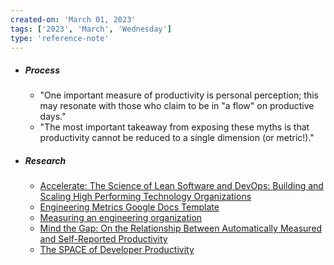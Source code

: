 ```yaml
---
created-on: 'March 01, 2023'
tags: ['2023', 'March', 'Wednesday']
type: 'reference-note'
---
```


- ##### Process
	- "One important measure of productivity is personal perception; this may resonate with those who claim to be in "a flow" on productive days."
	- "The most important takeaway from exposing these myths is that productivity cannot be reduced to a single dimension (or metric!)."
- ##### Research
	- [Accelerate: The Science of Lean Software and DevOps: Building and Scaling High Performing Technology Organizations](https://www.amazon.com/Accelerate-Software-Performing-Technology-Organizations-ebook/dp/B07B9F83WM)
	- [Engineering Metrics Google Docs Template](https://docs.google.com/document/d/1PgfKHx39QpqXrSpccTsupV_ddQ3VvIkkTgAPPofVAuU/edit#)
	- [Measuring an engineering organization](https://lethain.com/measuring-engineering-organizations/)
	- [Mind the Gap: On the Relationship Between Automatically Measured and Self-Reported Productivity](https://arxiv.org/abs/2012.07428)
	- [The SPACE of Developer Productivity](https://queue.acm.org/detail.cfm?id=3454124)